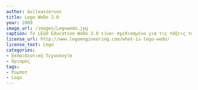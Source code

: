 ```yaml
---
author: Axileaszervos
title: Lego WeDo 2.0
year: 2009 
image_url: /images/Legowedo.jpg
caption: Το LEGO Education WeDo 2.0 είναι σχεδιασμένο για τις τάξεις του δημοτικού, παρέχοντας μια εκπαιδευτική λύση που θα βελτιώσει τις ικανότητες των μαθητών στα πεδία της ρομποτικής, της μηχανικής, της τεχνολογίας και του προγραμματισμού.
license_url: http://www.legoengineering.com/what-is-lego-wedo/
license_text: Lego
categories:
- Εκπαιδευτική Τεχνολογία
- Ορισμός
tags:
- Ρομποτ
- Logo
---
```

